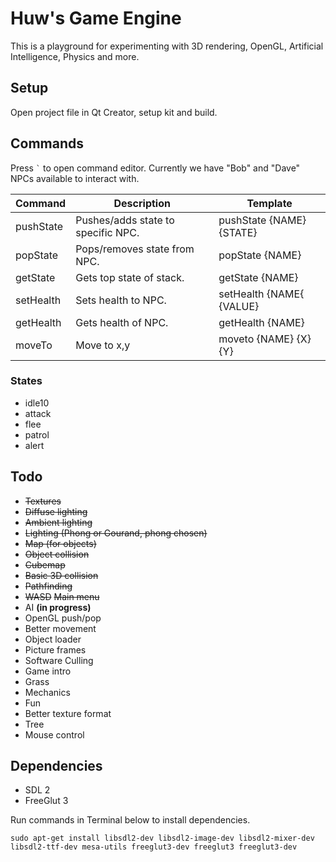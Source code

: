 


# Huw's Game Engine
This is a playground for experimenting with 3D rendering, OpenGL, Artificial Intelligence, Physics and more.

## Setup
Open project file in Qt Creator, setup kit and build.

## Commands
Press ``` ` ``` to open command editor. Currently we have "Bob" and "Dave" NPCs available to interact with.

| Command   | Description                        | Template                 |
|-----------|------------------------------------|--------------------------|
| pushState | Pushes/adds state to specific NPC. | pushState {NAME} {STATE} |
| popState  | Pops/removes state from NPC.       | popState {NAME}          |
| getState  | Gets top state of stack.           | getState {NAME}          |
| setHealth | Sets health to NPC.                |setHealth {NAME{ {VALUE}  |
| getHealth | Gets health of NPC.                | getHealth {NAME}         |
| moveTo    | Move to x,y                        | moveto {NAME} {X} {Y}    |

### States
 - idle10
 - attack
 - flee
 - patrol
 - alert

## Todo

 - ~~Textures~~
 - ~~Diffuse lighting~~
 - ~~Ambient lighting~~
 - ~~Lighting (Phong or Gourand, phong chosen)~~
 - ~~Map (for objects)~~
 - ~~Object collision~~
 - ~~Cubemap~~
 - ~~Basic 3D collision~~
  - ~~Pathfinding~~
 - ~~WASD~~
 ~~Main menu~~
 - AI **(in progress)**
 - OpenGL push/pop
 -  Better movement
 -  Object loader
 - Picture frames
 - Software Culling
 - Game intro
 - Grass
 - Mechanics
 - Fun
 - Better texture format
 - Tree
 - Mouse control


## Dependencies

 - SDL 2
 - FreeGlut 3

Run commands in Terminal below to install dependencies.

```
sudo apt-get install libsdl2-dev libsdl2-image-dev libsdl2-mixer-dev libsdl2-ttf-dev mesa-utils freeglut3-dev freeglut3 freeglut3-dev
```
